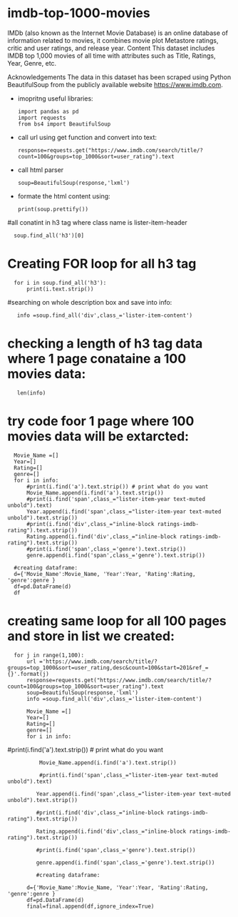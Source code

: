# imdb-top-1000-movies
IMDb (also known as the Internet Movie Database) is an online database of information related to movies, it combines movie plot Metastore ratings, critic and user ratings, and release year.
Content
This dataset includes IMDB top 1,000 movies of all time with attributes such as Title, Ratings, Year, Genre, etc.

Acknowledgements
The data in this dataset has been scraped using Python BeautifulSoup from the publicly available website https://www.imdb.com.

* imopritng useful libraries:

      import pandas as pd
      import requests
      from bs4 import BeautifulSoup
  
* call url using get function and convert into text:

      response=requests.get("https://www.imdb.com/search/title/?count=100&groups=top_1000&sort=user_rating").text


* call html parser

      soup=BeautifulSoup(response,'lxml')

* formate the html content using:

      print(soup.prettify())


#all conatint in h3 tag where class name is lister-item-header


      soup.find_all('h3')[0]
      
      
# Creating  FOR loop for all h3 tag 

      for i in soup.find_all('h3'):
          print(i.text.strip())
          
  
#searching on whole description box and save into info:
       
       info =soup.find_all('div',class_='lister-item-content')


# checking a length of h3 tag data where 1 page conataine a 100 movies data:

       len(info)


# try code foor 1 page where 100 movies data will be extarcted:

      Movie_Name =[]
      Year=[]
      Rating=[]
      genre=[]
      for i in info:
          #print(i.find('a').text.strip()) # print what do you want
          Movie_Name.append(i.find('a').text.strip())
          #print(i.find('span',class_="lister-item-year text-muted unbold").text)
          Year.append(i.find('span',class_="lister-item-year text-muted unbold").text.strip())
          #print(i.find('div',class_="inline-block ratings-imdb-rating").text.strip())
          Rating.append(i.find('div',class_="inline-block ratings-imdb-rating").text.strip())
          #print(i.find('span',class_='genre').text.strip())
          genre.append(i.find('span',class_='genre').text.strip())

      #creating dataframe:
      d={'Movie_Name':Movie_Name, 'Year':Year, 'Rating':Rating, 'genre':genre }
      df=pd.DataFrame(d)
      df
      
      
      
# creating same loop for all 100 pages and store in list we created:
      
      for j in range(1,100):
          url ='https://www.imdb.com/search/title/?groups=top_1000&sort=user_rating,desc&count=100&start=201&ref_={}'.format(j)
          response=requests.get("https://www.imdb.com/search/title/?count=100&groups=top_1000&sort=user_rating").text
          soup=BeautifulSoup(response,'lxml')
          info =soup.find_all('div',class_='lister-item-content')

          Movie_Name =[]
          Year=[]
          Rating=[]
          genre=[]
          for i in info:
  
  #print(i.find('a').text.strip()) # print what do you want
              
              Movie_Name.append(i.find('a').text.strip())
  
              #print(i.find('span',class_="lister-item-year text-muted unbold").text)
             
             Year.append(i.find('span',class_="lister-item-year text-muted unbold").text.strip())
   
             #print(i.find('div',class_="inline-block ratings-imdb-rating").text.strip())
              
             Rating.append(i.find('div',class_="inline-block ratings-imdb-rating").text.strip())
   
             #print(i.find('span',class_='genre').text.strip())
             
             genre.append(i.find('span',class_='genre').text.strip())

             #creating dataframe:
          
          d={'Movie_Name':Movie_Name, 'Year':Year, 'Rating':Rating, 'genre':genre }
          df=pd.DataFrame(d)
          final=final.append(df,ignore_index=True)

